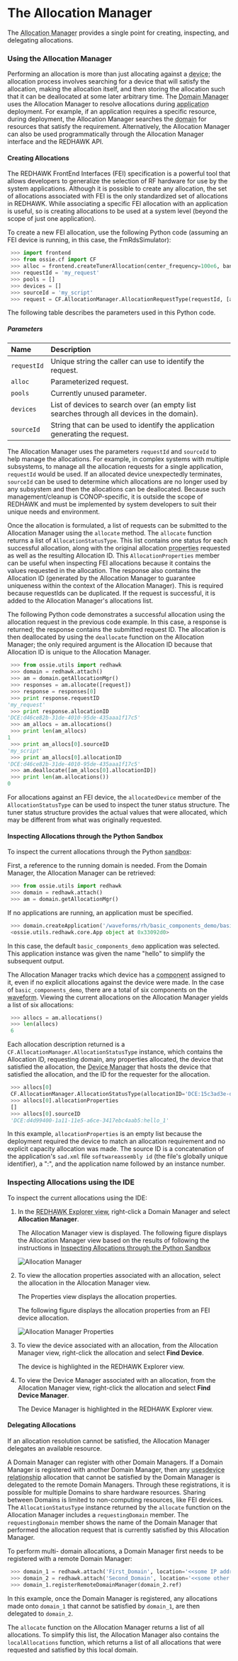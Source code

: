 # The Allocation Manager

The <abbr title="See Glossary.">Allocation Manager</abbr> provides a single point for creating, inspecting, and delegating allocations.

### Using the Allocation Manager

Performing an allocation is more than just allocating against a <abbr title="See Glossary.">device</abbr>; the allocation process involves searching for a device that will satisfy the allocation, making the allocation itself, and then storing the allocation such that it can be deallocated at some later arbitrary time. The <abbr title="See Glossary.">Domain Manager</abbr> uses the Allocation Manager to resolve allocations during <abbr title="See Glossary.">application</abbr> deployment. For example, if an application requires a specific resource, during deployment, the Allocation Manager searches the <abbr title="See Glossary.">domain</abbr> for resources that satisfy the requirement. Alternatively, the Allocation Manager can also be used programmatically through the Allocation Manager interface and the REDHAWK API.

#### Creating Allocations

The REDHAWK FrontEnd Interfaces (FEI) specification is a powerful tool that allows developers to generalize the selection of RF hardware for use by the system applications. Although it is possible to create any allocation, the set of allocations associated with FEI is the only standardized set of allocations in REDHAWK. While associating a specific FEI allocation with an application is useful, so is creating allocations to be used at a system level (beyond the scope of just one application).

To create a new FEI allocation, use the following Python code (assuming an FEI device is running, in this case, the FmRdsSimulator):

```python
 >>> import frontend
 >>> from ossie.cf import CF
 >>> alloc = frontend.createTunerAllocation(center_frequency=100e6, bandwidth=0.0, sample_rate=0.0, returnDict=False)
 >>> requestId = 'my_request'
 >>> pools = []
 >>> devices = []
 >>> sourceId = 'my_script'
 >>> request = CF.AllocationManager.AllocationRequestType(requestId, [alloc], pools, devices, sourceId)
```

The following table describes the parameters used in this Python code.

##### Parameters
| **Name**    | **Description**                                                                            |
| :---------- | :----------------------------------------------------------------------------------------- |
| `requestId` | Unique string the caller can use to identify the request.                                  |
| `alloc`     | Parameterized request.                                                                     |
| `pools`     | Currently unused parameter.                                                                |
| `devices`   | List of devices to search over (an empty list searches through all devices in the domain). |
| `sourceId`  | String that can be used to identify the application generating the request.                |

The Allocation Manager uses the parameters `requestId` and `sourceId` to help manage the allocations. For example, in complex systems with multiple subsystems, to manage all the allocation requests for a single application, `requestId` would be used. If an allocated device unexpectedly terminates, `sourceId` can be used to determine which allocations are no longer used by any subsystem and then the allocations can be deallocated. Because such management/cleanup is CONOP-specific, it is outside the scope of REDHAWK and must be implemented by system developers to suit their unique needs and environment.

Once the allocation is formulated, a list of requests can be submitted to the Allocation Manager using the `allocate` method. The `allocate` function returns a list of `AllocationStatusType`. This list contains one status for each successful allocation, along with the original allocation <abbr title="See Glossary.">properties</abbr> requested as well as the resulting Allocation ID. This `AllocationProperties` member can be useful when inspecting FEI allocations because it contains the values requested in the allocation. The response also contains the Allocation ID (generated by the Allocation Manager to guarantee uniqueness within the context of the Allocation Manager). This is required because requestIds can be duplicated. If the request is successful, it is added to the Allocation Manager's allocations list.

The following Python code demonstrates a successful allocation using the allocation request in the previous code example. In this case, a response is returned; the response contains the submitted request ID. The allocation is then deallocated by using the `deallocate` function on the Allocation Manager; the only required argument is the Allocation ID because that Allocation ID is unique to the Allocation Manager.

```python
 >>> from ossie.utils import redhawk
 >>> domain = redhawk.attach()
 >>> am = domain.getAllocationMgr()
 >>> responses = am.allocate([request])
 >>> response = responses[0]
 >>> print response.requestID
'my_request'
 >>> print response.allocationID
'DCE:d46ce82b-31de-4010-95de-435aaa1f17c5'
 >>> am_allocs = am.allocations()
 >>> print len(am_allocs)
1
 >>> print am_allocs[0].sourceID
'my_script'
 >>> print am_allocs[0].allocationID
'DCE:d46ce82b-31de-4010-95de-435aaa1f17c5'
 >>> am.deallocate([am_allocs[0].allocationID])
 >>> print len(am.allocations())
0
```

For allocations against an FEI device, the `allocatedDevice` member of the `AllocationStatusType` can be used to inspect the tuner status structure. The tuner status structure provides the actual values that were allocated, which may be different from what was originally requested.

#### Inspecting Allocations through the Python Sandbox

To inspect the current allocations through the Python <abbr title="See Glossary.">sandbox</abbr>:

First, a reference to the running domain is needed. From the Domain Manager, the Allocation Manager can be retrieved:

```python
 >>> from ossie.utils import redhawk
 >>> domain = redhawk.attach()
 >>> am = domain.getAllocationMgr()
```

If no applications are running, an application must be specified.

```python
 >>> domain.createApplication('/waveforms/rh/basic_components_demo/basic_components_demo.sad.xml','hello')
 <ossie.utils.redhawk.core.App object at 0x33092d0>
```

In this case, the default `basic_components_demo` application was selected. This application instance was given the name "hello" to simplify the subsequent output.

The Allocation Manager tracks which device has a <abbr title="See Glossary.">component</abbr> assigned to it, even if no explicit allocations against the device were made. In the case of `basic_components_demo`, there are a total of six components on the <abbr title="See Glossary.">waveform</abbr>. Viewing the current allocations on the Allocation Manager yields a list of six allocations:

```python
 >>> allocs = am.allocations()
 >>> len(allocs)
 6
```

Each allocation description returned is a `CF.AllocationManager.AllocationStatusType` instance, which contains the Allocation ID,  requesting domain, any properties allocated, the device that satisfied the allocation, the <abbr title="See Glossary.">Device Manager</abbr> that hosts the device that satisfied the allocation, and the ID for the requester for the allocation.

```python
 >>> allocs[0]
 CF.AllocationManager.AllocationStatusType(allocationID='DCE:15c3ad3e-dbfa-48b6-b0d7-c12b450f9806', requestingDomain='REDHAWK_DEV', allocationProperties=[], allocatedDevice=<ossie.cf.CF._objref_ExecutableDevice object at 0x28cc110>, allocationDeviceManager=<ossie.cf.CF._objref_DeviceManager object at 0x28cc250>, sourceID='DCE:d4d99400-1a11-11e5-a6ce-3417ebc4aab5:hello_1')
 >>> allocs[0].allocationProperties
 []
 >>> allocs[0].sourceID
 'DCE:d4d99400-1a11-11e5-a6ce-3417ebc4aab5:hello_1'
```

In this example, `allocationProperties` is an empty list because the deployment required the device to match an allocation requirement and no explicit capacity allocation was made. The source ID is a concatenation of the application's `sad.xml` file `softwareassembly id` (the file's globally unique identifier), a ":", and the application name followed by an instance number.

### Inspecting Allocations using the IDE

To inspect the current allocations using the IDE:

1.  In the <abbr title="See Glossary.">REDHAWK Explorer view</abbr>, right-click a Domain Manager and select **Allocation Manager**.

    The Allocation Manager view is displayed. The following figure displays the Allocation Manager view based on the results of following the instructions in [Inspecting Allocations through the Python Sandbox](#inspecting-allocations-through-the-python-sandbox)

    ![Allocation Manager](img/AllocationManager.png)
2.  To view the allocation properties associated with an allocation, select the allocation in the Allocation Manager view.

    The Properties view displays the allocation properties.

    The following figure displays the allocation properties from an FEI device allocation.

    ![Allocation Manager Properties](img/AllocMgrPropertiesView.png)
3.  To view the device associated with an allocation, from the Allocation Manager view, right-click the allocation and select **Find Device**.

    The device is highlighted in the REDHAWK Explorer view.

4.  To view the Device Manager associated with an allocation, from the Allocation Manager view, right-click the allocation and select **Find Device Manager**.

    The Device Manager is highlighted in the REDHAWK Explorer view.


#### Delegating Allocations

If an allocation resolution cannot be satisfied, the Allocation Manager delegates an available resource.

A Domain Manager can register with other Domain Managers. If a Domain Manager is registered with another Domain Manager, then any <abbr title="See Glossary.">usesdevice relationship</abbr> allocation that cannot be satisfied by the Domain Manager is delegated to the remote Domain Managers. Through these registrations, it is possible for multiple Domains to share hardware resources. Sharing between Domains is limited to non-computing resources, like FEI devices. The `AllocationStatusType` instance returned by the `allocate` function on the Allocation Manager includes a `requestingDomain` member. The `requestingDomain` member shows the name of the Domain Manager that performed the allocation request that is currently satisfied by this Allocation Manager.

To perform multi- domain allocations, a Domain Manager first needs to be registered with a remote Domain Manager:

```python
 >>> domain_1 = redhawk.attach('First_Domain', location='<<some IP address>>')
 >>> domain_2 = redhawk.attach('Second_Domain', location='<<some other IP address>>')
 >>> domain_1.registerRemoteDomainManager(domain_2.ref)
```

In this example, once the Domain Manager is registered, any allocations made onto `domain_1` that cannot be satisfied by `domain_1`, are then delegated to `domain_2`.

The `allocate` function on the Allocation Manager returns a list of all allocations. To simplify this list, the Allocation Manager also contains the `localAllocations` function, which returns a list of all allocations that were requested and satisfied by this local domain.
